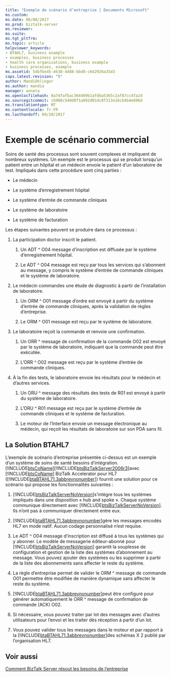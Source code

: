 ```yaml
---
title: "Exemple de scénario d’entreprise | Documents Microsoft"
ms.custom: 
ms.date: 06/08/2017
ms.prod: biztalk-server
ms.reviewer: 
ms.suite: 
ms.tgt_pltfrm: 
ms.topic: article
helpviewer_keywords:
- BTAHL7, business example
- examples, business processes
- health care organizations, business example
- business processes, example
ms.assetid: 54bfbe45-4638-4488-bbd8-c642926a35d3
caps.latest.revision: "5"
author: MandiOhlinger
ms.author: mandia
manager: anneta
ms.openlocfilehash: 8a74fafbac364469b1afdba5365c2af87cc4fa2d
ms.sourcegitcommit: cb908c540d8f1a692d01dc8f313e16cb4b4e696d
ms.translationtype: MT
ms.contentlocale: fr-FR
ms.lasthandoff: 09/20/2017
---
```

# <a name="sample-business-scenario"></a>Exemple de scénario commercial
Soins de santé des processus sont souvent complexes et impliquent de nombreux systèmes. Un exemple est le processus qui se produit lorsqu’un patient entre un hôpital et un médecin envoie le patient d’un laboratoire de test. Impliqués dans cette procédure sont cinq parties :  
  
-   Le médecin  
  
-   Le système d’enregistrement hôpital  
  
-   Le système d’entrée de commande cliniques  
  
-   Le système de laboratoire  
  
-   Le système de facturation  
  
 Les étapes suivantes peuvent se produire dans ce processus :  
  
1.  La participation doctor inscrit le patient.  
  
    1.  Un ADT ^ O04 message d’inscription est diffusée par le système d’enregistrement hôpital.  
  
    2.  Le ADT ^ O04 message est reçu par tous les services qui s’abonnent au message, y compris le système d’entrée de commande cliniques et le système de laboratoire.  
  
2.  Le médecin commandes une étude de diagnostic à partir de l’installation de laboratoire.  
  
    1.  Un ORM ^ O01 message d’ordre est envoyé à partir du système d’entrée de commande cliniques, après la validation de règles d’entreprise.  
  
    2.  Le ORM ^ O01 message est reçu par le système de laboratoire.  
  
3.  Le laboratoire reçoit la commande et renvoie une confirmation.  
  
    1.  Un ORR ^ message de confirmation de la commande O02 est envoyé par le système de laboratoire, indiquant que la commande peut être exécutée.  
  
    2.  L’ORR ^ O02 message est reçu par le système d’entrée de commande cliniques.  
  
4.  À la fin des tests, le laboratoire envoie les résultats pour le médecin et d’autres services.  
  
    1.  Un ORU ^ message des résultats des tests de R01 est envoyé à partir du système de laboratoire.  
  
    2.  L’ORU ^ R01 message est reçu par le système d’entrée de commande cliniques et le système de facturation.  
  
    3.  Le moteur de l’Interface envoie un message électronique au médecin, qui reçoit les résultats de laboratoire sur son PDA sans fil.  
  
## <a name="the-btahl7-solution"></a>La Solution BTAHL7  
 L’exemple de scénario d’entreprise présentée ci-dessus est un exemple d’un système de soins de santé besoins d’intégration. [!INCLUDE[btsCoName](../../includes/btsconame-md.md)][!INCLUDE[btsBizTalkServer2006r3](../../includes/btsbiztalkserver2006r3-md.md)]avec [!INCLUDE[btsCoName](../../includes/btsconame-md.md)] BizTalk Accelerator pour HL7 ([!INCLUDE[btaBTAHL71.3abbrevnonumber](../../includes/btabtahl71-3abbrevnonumber-md.md)]) fournit une solution pour ce scénario qui propose les fonctionnalités suivantes :  
  
1.  [!INCLUDE[btsBizTalkServerNoVersion](../../includes/btsbiztalkservernoversion-md.md)]s’intègre tous les systèmes impliqués dans une disposition « hub and spoke ». Chaque système communique directement avec [!INCLUDE[btsBizTalkServerNoVersion](../../includes/btsbiztalkservernoversion-md.md)]. Ils n’ont pas à communiquer directement entre eux.  
  
2.  [!INCLUDE[btaBTAHL71.3abbrevnonumber](../../includes/btabtahl71-3abbrevnonumber-md.md)]gère les messages encodés HL7 en mode natif. Aucun codage personnalisé n’est requise.  
  
3.  Le ADT ^ O04 message d’inscription est diffusé à tous les systèmes qui y abonner. Le modèle de messagerie éditeur-abonné pour [!INCLUDE[btsBizTalkServerNoVersion](../../includes/btsbiztalkservernoversion-md.md)] garantit la souplesse de configuration et gestion de la liste des systèmes d’abonnement au message. Vous pouvez ajouter des systèmes ou les supprimer à partir de la liste des abonnements sans affecter le reste du système.  
  
4.  La règle d’entreprise permet de valider le ORM ^ message de commande O01 permettre être modifiée de manière dynamique sans affecter le reste du système.  
  
5.  [!INCLUDE[btaBTAHL71.3abbrevnonumber](../../includes/btabtahl71-3abbrevnonumber-md.md)]peut être configuré pour générer automatiquement le ORR ^ message de confirmation de commande (ACK) O02.  
  
6.  Si nécessaire, vous pouvez traiter par lot des messages avec d’autres utilisateurs pour l’envoi et les traiter dès réception à partir d’un lot.  
  
7.  Vous pouvez valider tous les messages dans le moteur et par rapport à la [!INCLUDE[btaBTAHL71.3abbrevnonumber](../../includes/btabtahl71-3abbrevnonumber-md.md)]des schémas X 2 publié par l’organisation HL7.  
  
## <a name="see-also"></a>Voir aussi  
 [Comment BizTalk Server résout les besoins de l’entreprise](../../adapters-and-accelerators/accelerator-hl7/how-biztalk-server-solves-the-business-need2.md)